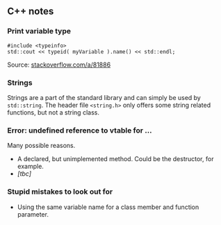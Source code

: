 ## C++ notes

### Print variable type

    #include <typeinfo>
    std::cout << typeid( myVariable ).name() << std::endl;

Source: [stackoverflow.com/a/81886](http://stackoverflow.com/a/81886)

### Strings

Strings are a part of the standard library and can simply be used by `std::string`. The header file `<string.h>` only offers some string related functions, but not a string class.

### Error: undefined reference to vtable for …

Many possible reasons.

* A declared, but unimplemented method. Could be the destructor, for example.
* *[tbc]*

### Stupid mistakes to look out for

* Using the same variable name for a class member and function parameter.

